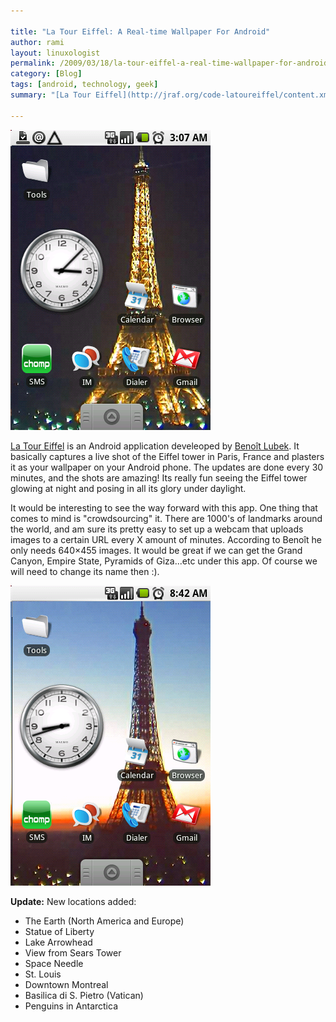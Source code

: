 ```yaml
---

title: "La Tour Eiffel: A Real-time Wallpaper For Android"
author: rami
layout: linuxologist 
permalink: /2009/03/18/la-tour-eiffel-a-real-time-wallpaper-for-android/
category: [Blog]
tags: [android, technology, geek]
summary: "[La Tour Eiffel](http://jraf.org/code-latoureiffel/content.xml) is an Android application develeoped by [Benoît Lubek](http://jraf.org/). It basically captures a live shot of the Eiffel tower in Paris, France and plasters it as your wallpaper on your Android phone. The updates are done every 30 minutes, and the shots are amazing! Its really fun seeing the Eiffel tower glowing at night and posing in all its glory under daylight."

---
```


![eiffel-tower-android](/assets/images/content/blog/eiffel-tower-android.png)

[La Tour Eiffel](http://jraf.org/code-latoureiffel/content.xml) is an Android application develeoped by [Benoît Lubek](http://jraf.org/). It basically captures a live shot of the Eiffel tower in Paris, France and plasters it as your wallpaper on your Android phone. The updates are done every 30 minutes, and the shots are amazing! Its really fun seeing the Eiffel tower glowing at night and posing in all its glory under daylight.

It would be interesting to see the way forward with this app. One thing that comes to mind is "crowdsourcing" it. There are 1000's of landmarks around the world, and am sure its pretty easy to set up a webcam that uploads images to a certain URL every X amount of minutes. According to Benoît he only needs 640×455 images. It would be great if we can get the Grand Canyon, Empire State, Pyramids of Giza...etc under this app. Of course we will need to change its name then :).

![eiffel-tower-android](/assets/images/content/blog/eiffel-tower-android-2.png)

**Update:** New locations added:

- The Earth (North America and Europe)
- Statue of Liberty
- Lake Arrowhead
- View from Sears Tower
- Space Needle
- St. Louis
- Downtown Montreal
- Basilica di S. Pietro (Vatican)
- Penguins in Antarctica
